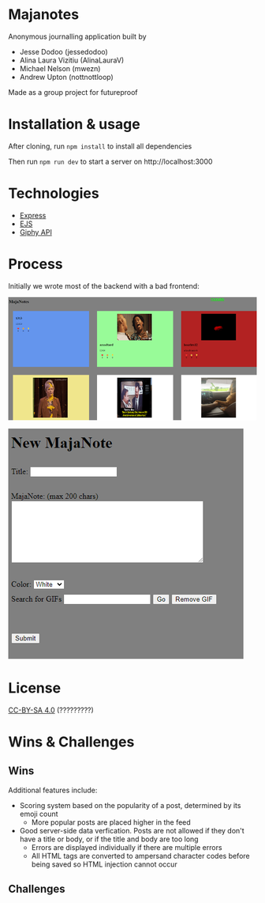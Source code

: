 <!-- improve this README by following https://github.com/getfutureproof/fp_guides_wiki/wiki/Writing-READMEs -->
# Majanotes

Anonymous journalling application built by 
* Jesse Dodoo (jessedodoo)
* Alina Laura Vizitiu (AlinaLauraV)
* Michael Nelson (mwezn)
* Andrew Upton (nottnottloop)

Made as a group project for futureproof

# Installation & usage
After cloning, run `npm install` to install all dependencies

Then run `npm run dev` to start a server on http://localhost:3000

# Technologies
* [Express](https://expressjs.com/)
* [EJS](https://ejs.co/)
* [Giphy API](https://developers.giphy.com/)

# Process
Initially we wrote most of the backend with a bad frontend:

![](github/badfrontendscaled.png)

![](github/badfrontendnewmajanote.png)

# License

[CC-BY-SA 4.0](https://creativecommons.org/licenses/by-sa/4.0/) (?????????)

# Wins & Challenges
## Wins
Additional features include:
* Scoring system based on the popularity of a post, determined by its emoji count
	* More popular posts are placed higher in the feed
* Good server-side data verfication. Posts are not allowed if they don't have a title or body, or if the title and body are too long
	* Errors are displayed individually if there are multiple errors
	* All HTML tags are converted to ampersand character codes before being saved so HTML injection cannot occur
## Challenges